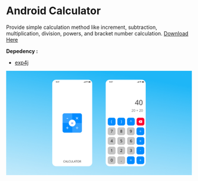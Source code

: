 # Android Calculator
Provide simple calculation method like increment, subtraction, multiplication, division, powers, and bracket number calculation. [Download Here](https://drive.google.com/drive/folders/1fsYaqYi-YuKKi3ISuRgoVDTo8c8T80BZ?usp=share_link)

**Depedency :**
 - [exp4j](https://www.objecthunter.net/exp4j/)

![Design](https://github.com/zavierferodova/Android-Calculator/blob/master/design/Presentation.jpg?raw=true)
